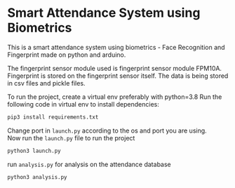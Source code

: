 # Smart Attendance System using Biometrics

This is a smart attendance system using biometrics - Face Recognition and Fingerprint made on python and arduino.

The fingerprint sensor module used is fingerprint sensor module FPM10A. Fingerprint is stored on the fingerprint sensor itself. The data is being stored in csv files and pickle files.

To run the project, create a virtual env preferably with python=3.8
Run the following code in virtual env to install dependencies:

```sh
pip3 install requirements.txt
```
Change port in ```launch.py``` according to the os and port you are using.  
Now run the ```launch.py``` file to run the project
```sh
python3 launch.py
 ``` 
 run ```analysis.py``` for analysis on the attendance database
 ```sh
 python3 analysis.py
```
